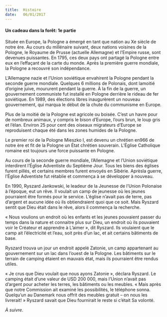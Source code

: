 ```yaml
---
title:  Histoire
date:   06/01/2017
---
```


#### Un cadeau dans la forêt: 1e partie 

Située en Europe, la Pologne a émergé en tant que nation au Xe siècle de notre ère. Au cours du millénaire suivant, deux nations voisines de la Pologne, le Royaume de Prusse (actuelle Allemagne) et l’Empire russe, sont devenues puissantes. En 1795, ces deux pays ont partagé la Pologne entre eux en l’effaçant de la carte du monde. Après la première guerre mondiale, la Pologne a recouvré son indépendance. 

L’Allemagne nazie et l’Union soviétique envahirent la Pologne pendant la seconde guerre mondiale. Quelques 6 millions de Polonais, dont lamoitié d’origine juive, moururent pendant la guerre. À la fin de la guerre, un gouvernement communiste fut installé en Pologne derrière le rideau de fer soviétique. En 1989, des élections libres inaugurèrent un nouveau gouvernement, qui marqua le début de la chute du communisme en Europe. 

Plus de la moitié de la Pologne est agricole ou boisée. C’est un havre pour de nombreux animaux, y compris le bison d’Europe, l’ours brun, le loup gris et l’élan. Environ 25 pour cent des oiseaux migrateurs d’Europe se reproduisent chaque été dans les zones humides de la Pologne. 

Le premier roi de la Pologne Mieszko I, est devenu un chrétien en966 de notre ère et fit de la Pologne un État chrétien souverain. L’Église Catholique romaine est toujours une force puissante en Pologne. 

Au cours de la seconde guerre mondiale, l’Allemagne et l’Union soviétique interdirent l’Église Adventiste du Septième Jour. Tous les biens des églises furent pillés, et certains membres furent envoyés en Sibérie. Aprèsla guerre, l’Église Adventiste fut rétablie et commença à se développer à nouveau. 

En 1990, Ryszard Jankowski, le leadeur de la Jeunesse de l’Union Polonaise à l’époque, eut un rêve. Il voulait un camp de jeunesse où les jeunes pourraient être formés pour le service. L’église n’avait pas de terre, pas d’argent et aucune idée où ils obtiendraient quoi que ce soit. Mais Ryszard sentit que Dieu était dans le rêve, alors il commença la recherche. 

« Nous voulions un endroit où les enfants et les jeunes pouvaient passer du temps dans la nature et connaitre plus sur Dieu, un endroit où ils pouvaient voir le Créateur et apprendre à L’aimer », dit Ryszard. Ils voulaient que le camp ait l’électricité et l’eau, soit près d’un lac, et ait certains bâtiments de base. 

Ryszard trouva un jour un endroit appelé Zatonie, un camp appartenant au gouvernement sur un lac dans l’ouest de la Pologne. Les bâtiments sur le terrain de camping étaient en mauvais état, mais ils pourraient être rendus utiles. 

« Je crus que Dieu voulait que nous ayons Zatonie », déclara Ryszard. Le camping était d’une valeur de USD 200 000, mais l’Union n’avait pas d’argent pour acheter les terres, les bâtiments ou les meubles. « Mais après que notre Commission ait examiné les possibilités, le téléphone sonna. Quelqu’un au Danemark nous offrit des meubles gratuit – on nous les livrerait! » Ryszard savait que Dieu fournirait le reste si c’était Sa volonté. 

_À suivre._